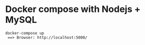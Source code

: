 # Docker compose with Nodejs + MySQL

```
docker-compose up
 ==> Browser: http://localhost:5000/
```

